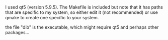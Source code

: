 I used qt5 (version 5.9.5). The Makefile is included but note that it has paths that are specific to my system, so either edit it (not recommended) or use qmake to create one specific to your system.

the file "dib" is the executable, which might require qt5 and perhaps other packages...
